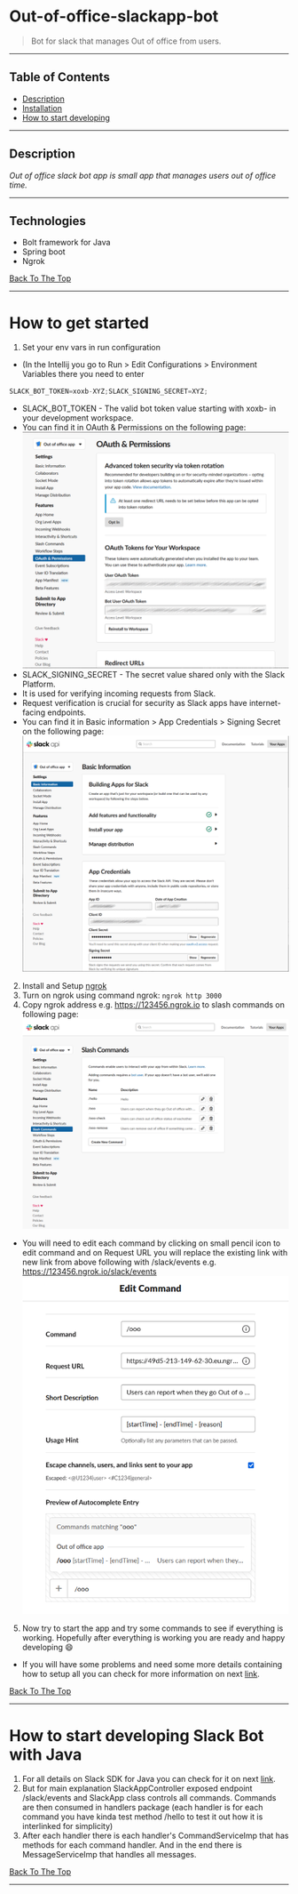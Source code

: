 # Out-of-office-slackapp-bot

> Bot for slack that manages Out of office from users.

---

## Table of Contents

- [Description](#description)
- [Installation](#how-to-get-started)
- [How to start developing](#how-to-start-developing-slack-bot-with-java)

---

## Description

*Out of office slack bot app is small app that manages users out of office time.*

---

## Technologies

- Bolt framework for Java
- Spring boot
- Ngrok

[Back To The Top](#out-of-office-slackapp-bot)

---

# How to get started
1. Set your env vars in run configuration
- (In the Intellij you go to Run > Edit Configurations > Environment Variables there you need to enter 
```java
SLACK_BOT_TOKEN=xoxb-XYZ;SLACK_SIGNING_SECRET=XYZ;
```
- SLACK_BOT_TOKEN - The valid bot token value starting with xoxb- in your development workspace.
- You can find it in OAuth & Permissions on the following page: ![img_2.png](img_2.png)
- SLACK_SIGNING_SECRET - The secret value shared only with the Slack Platform.
- It is used for verifying incoming requests from Slack.
- Request verification is crucial for security as Slack apps have internet-facing endpoints.
- You can find it in Basic information > App Credentials > Signing Secret on the following page: ![img_3.png](img_3.png)
2. Install and Setup [ngrok](https://ngrok.com/ "Ngrok link")
3. Turn on ngrok using command ngrok:
`ngrok http 3000`
4. Copy ngrok address e.g. https://123456.ngrok.io to slash commands on following page: ![img.png](img.png)
 - You will need to edit each command by clicking on small pencil icon to edit command and on Request URL you will replace the existing link with new link from above following with /slack/events e.g. https://123456.ngrok.io/slack/events ![img_1.png](img_1.png)
5. Now try to start the app and try some commands to see if everything is working. Hopefully after everything is working you are ready and happy developing :smile:
 - If you will have some problems and need some more details containing how to setup all you can check for more information on next [link](https://slack.dev/java-slack-sdk/guides/getting-started-with-bolt "Bolt getting started sdk information link").

[Back To The Top](#out-of-office-slackapp-bot)

---

# How to start developing Slack Bot with Java
1. For all details on Slack SDK for Java you can check for it on next [link](https://slack.dev/java-slack-sdk/guides/bolt-basics "Bolt basics information link").
2. But for main explanation SlackAppController exposed endpoint /slack/events and SlackApp class controls all commands. Commands are then consumed in handlers package (each handler is for each command you have kinda test method /hello to test it out how it is interlinked for simplicity)
3. After each handler there is each handler's CommandServiceImp that has methods for each command handler. And in the end there is MessageServiceImp that handles all messages.

[Back To The Top](#out-of-office-slackapp-bot)

---

